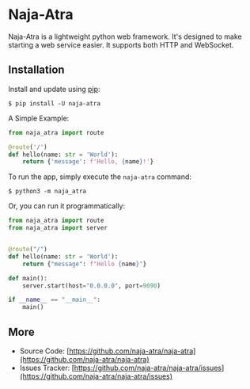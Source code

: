# Naja-Atra

Naja-Atra is a lightweight python web framework. It's designed to make starting a web service easier. It supports both HTTP and WebSocket. 

## Installation

Install and update using [pip](https://pip.pypa.io/en/stable/quickstart/):

```
$ pip install -U naja-atra
```

A Simple Example:

```python
from naja_atra import route

@route('/')
def hello(name: str = 'World'):
    return {'message': f'Hello, {name}!'}
```

To run the app, simply execute the `naja-atra` command:

```
$ python3 -m naja_atra
```

Or, you can run it programmatically:

```python
from naja_atra import route
from naja_atra import server


@route("/")
def hello(name: str = 'World'):
    return {"message": f"Hello {name}"}

def main():
    server.start(host="0.0.0.0", port=9090)

if __name__ == "__main__":
    main()
```

## More

* Source Code: [https://github.com/naja-atra/naja-atra](https://github.com/naja-atra/naja-atra)
* Issues Tracker: [https://github.com/naja-atra/naja-atra/issues](https://github.com/naja-atra/naja-atra/issues)
